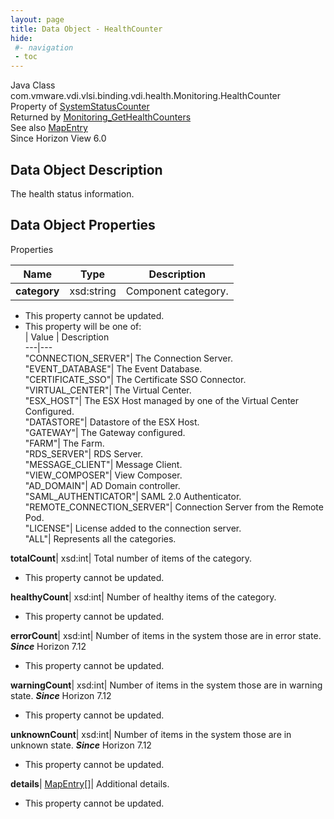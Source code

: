 ```yaml
---
layout: page
title: Data Object - HealthCounter
hide:
 #- navigation
 - toc
---
```






Java Class
    com.vmware.vdi.vlsi.binding.vdi.health.Monitoring.HealthCounter  
Property of
     [SystemStatusCounter](vdi.health.Monitoring.SystemStatusCounter.md#field_detail)  
Returned by
     [Monitoring_GetHealthCounters](vdi.health.Monitoring.md#getHealthCounters)  
See also
     [MapEntry](vdi.util.MapEntry.md)  
Since 
    Horizon View 6.0

## Data Object Description 

The health status information. 

## Data Object Properties

Properties

Name |  Type |  Description   
---|---|---  
**category**|  xsd:string|  Component category.   


 * This property cannot be updated.
  * This property will be one of:  
|  Value |  Description   
---|---  
"CONNECTION_SERVER"| The Connection Server.  
"EVENT_DATABASE"| The Event Database.  
"CERTIFICATE_SSO"| The Certificate SSO Connector.  
"VIRTUAL_CENTER"| The Virtual Center.  
"ESX_HOST"| The ESX Host managed by one of the Virtual Center Configured.  
"DATASTORE"| Datastore of the ESX Host.  
"GATEWAY"| The Gateway configured.  
"FARM"| The Farm.  
"RDS_SERVER"| RDS Server.  
"MESSAGE_CLIENT"| Message Client.  
"VIEW_COMPOSER"| View Composer.  
"AD_DOMAIN"| AD Domain controller.  
"SAML_AUTHENTICATOR"| SAML 2.0 Authenticator.  
"REMOTE_CONNECTION_SERVER"| Connection Server from the Remote Pod.  
"LICENSE"| License added to the connection server.  
"ALL"| Represents all the categories.  

  
**totalCount**|  xsd:int|  Total number of items of the category.   


 * This property cannot be updated.

  
**healthyCount**|  xsd:int|  Number of healthy items of the category.   


 * This property cannot be updated.

  
**errorCount**|  xsd:int|  Number of items in the system those are in error state.  **_Since_** Horizon 7.12  


 * This property cannot be updated.

  
**warningCount**|  xsd:int|  Number of items in the system those are in warning state.  **_Since_** Horizon 7.12  


 * This property cannot be updated.

  
**unknownCount**|  xsd:int|  Number of items in the system those are in unknown state.  **_Since_** Horizon 7.12  


 * This property cannot be updated.

  
**details**| [MapEntry[]](vdi.util.MapEntry.md)|  Additional details.   


 * This property cannot be updated.

  
  

  

